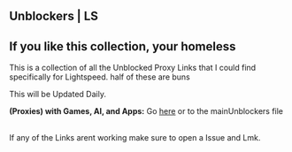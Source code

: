 ## Unblockers | LS
## If you like this collection, your homeless
This is a collection of all the Unblocked Proxy Links that I could find specifically for Lightspeed.
half of these are buns


This will be Updated Daily. <br>

**(Proxies) with Games, AI, and Apps:** Go [here](https://github.com/BBLDrizzy/MOIMOIHUB-/blob/main/Unblockers%20%7C%20MK.md) or to the mainUnblockers file <br> <br>



If any of the Links arent working make sure to open a Issue and Lmk.  <br>
